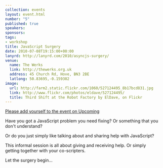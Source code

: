 ```yaml
---
collection: events
layout: event.html
number: "5"
published: true
speakers: 
sponsors: 
tags: 
- workshop
title: JavaScript Surgery
date: 2010-07-08T19:15:00+00:00
lanyrd: http://lanyrd.com/2010/asyncjs-surgery/
venue: 
  name: The Werks
  link: http://thewerks.org.uk
  address: 45 Church Rd, Hove, BN3 2BE
  latlong: 50.83695,-0.159302
image:
  url: http://farm2.static.flickr.com/1060/527124495_8b17bcd831.jpg
  link: http://www.flickr.com/photos/eldave/527124495/
  title: Third Shift at the Robot Factory by ElDave, on Flickr
---
```

<a href="http://upcoming.yahoo.com/event/6580215/BRI/Hove/Async-JavaScript-Surgery/The-Werks/">Please add yourself to the event on Upcoming</a>

Have you got a JavaScript problem you need fixing? Or something that you don't understand?

Or do you just simply like talking about and sharing help with JavaScript?

This informal session is all about giving and receiving help. Or simply getting together with your co-scripters.

Let the surgery begin...
